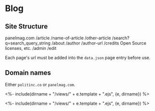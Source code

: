 # Blog

## Site Structure

panelmag.com
	/article
		/name-of-article
		/other-article
	/search?q=search_query_string
	/about
	/author
		/author-url
	/credits
		Open Source licenses, etc.
	/admin
		/edit


Each page's url must be added into the `data.json` page entry before use.


## Domain names
Either `politinc.co` or `panelmag.com`.




<%- include(dirname + "/views/" + e.template + ".ejs", {e, dirname}) %>

<%- include(dirname + "/views/" + e.template + ".ejs", {e, dirname}) %>